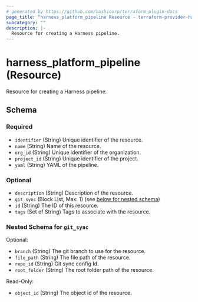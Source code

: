 ```yaml
---
# generated by https://github.com/hashicorp/terraform-plugin-docs
page_title: "harness_platform_pipeline Resource - terraform-provider-harness"
subcategory: ""
description: |-
  Resource for creating a Harness pipeline.
---
```


# harness_platform_pipeline (Resource)

Resource for creating a Harness pipeline.



<!-- schema generated by tfplugindocs -->
## Schema

### Required

- `identifier` (String) Unique identifier of the resource.
- `name` (String) Name of the resource.
- `org_id` (String) Unique identifier of the organization.
- `project_id` (String) Unique identifier of the project.
- `yaml` (String) YAML of the pipeline.

### Optional

- `description` (String) Description of the resource.
- `git_sync` (Block List, Max: 1) (see [below for nested schema](#nestedblock--git_sync))
- `id` (String) The ID of this resource.
- `tags` (Set of String) Tags to associate with the resource.

<a id="nestedblock--git_sync"></a>
### Nested Schema for `git_sync`

Optional:

- `branch` (String) The git branch to use for the resource.
- `file_path` (String) The file path of the resource.
- `repo_id` (String) Git sync config Id.
- `root_folder` (String) The root folder path of the resource.

Read-Only:

- `object_id` (String) The object id of the resource.


